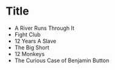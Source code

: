 # Title

- A River Runs Through It
- Fight Club
- 12 Years A Slave
- The Big Short
- 12 Monkeys
- The Curious Case of Benjamin Button
